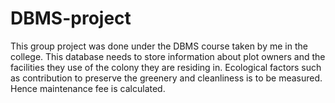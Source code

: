 # DBMS-project
This group project was done under the DBMS course taken by me in the college.
This database needs to store 
information about plot owners and the facilities they use of the 
colony they are residing in. Ecological factors such as contribution to 
preserve the greenery and cleanliness is to be measured. Hence 
maintenance fee is calculated.
